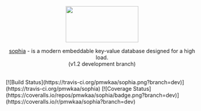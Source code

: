 
<p align="center">
	<a href="http://sphia.org"><img src="http://sphia.org/logo.png" width="190px" height="95px" /></a>
</p>
<p align="center">
	<a href="http://sphia.org">sophia</a> - is a modern embeddable key-value database
	designed for a high load.
	<br>
	(v1.2 development branch)<br>
</p>
<br>
[![Build Status](https://travis-ci.org/pmwkaa/sophia.png?branch=dev)](https://travis-ci.org/pmwkaa/sophia)
[![Coverage Status](https://coveralls.io/repos/pmwkaa/sophia/badge.png?branch=dev)](https://coveralls.io/r/pmwkaa/sophia?branch=dev)
